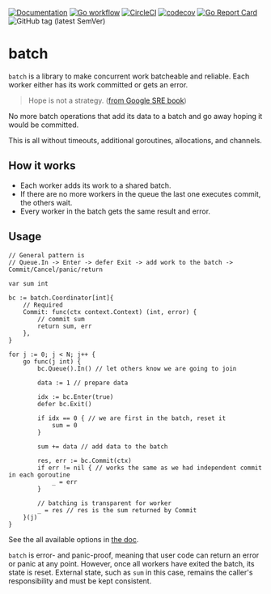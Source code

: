 [![Documentation](https://pkg.go.dev/badge/nikand.dev/go/batch)](https://pkg.go.dev/nikand.dev/go/batch?tab=doc)
[![Go workflow](https://github.com/nikandfor/batch/actions/workflows/go.yml/badge.svg)](https://github.com/nikandfor/batch/actions/workflows/go.yml)
[![CircleCI](https://circleci.com/gh/nikandfor/batch.svg?style=svg)](https://circleci.com/gh/nikandfor/batch)
[![codecov](https://codecov.io/gh/nikandfor/batch/tags/latest/graph/badge.svg)](https://codecov.io/gh/nikandfor/batch)
[![Go Report Card](https://goreportcard.com/badge/nikand.dev/go/batch)](https://goreportcard.com/report/nikand.dev/go/batch)
![GitHub tag (latest SemVer)](https://img.shields.io/github/v/tag/nikandfor/batch?sort=semver)

# batch

`batch` is a library to make concurrent work batcheable and reliable.
Each worker either has its work committed or gets an error.

> Hope is not a strategy. ([from Google SRE book](https://sre.google/sre-book/introduction/))

No more batch operations that add its data to a batch and go away hoping it would be committed.

This is all without timeouts, additional goroutines, allocations, and channels.

## How it works

* Each worker adds its work to a shared batch.
* If there are no more workers in the queue the last one executes commit, the others wait.
* Every worker in the batch gets the same result and error.

## Usage

```
// General pattern is
// Queue.In -> Enter -> defer Exit -> add work to the batch -> Commit/Cancel/panic/return

var sum int

bc := batch.Coordinator[int]{
	// Required
	Commit: func(ctx context.Context) (int, error) {
		// commit sum
		return sum, err
	},
}

for j := 0; j < N; j++ {
	go func(j int) {
		bc.Queue().In() // let others know we are going to join

		data := 1 // prepare data

		idx := bc.Enter(true)
		defer bc.Exit()

		if idx == 0 { // we are first in the batch, reset it
			sum = 0
		}

		sum += data // add data to the batch

		res, err := bc.Commit(ctx)
		if err != nil { // works the same as we had independent commit in each goroutine
			_ = err
		}

		// batching is transparent for worker
		_ = res // res is the sum returned by Commit
	}(j)
}
```

See the all available options in [the doc](https://pkg.go.dev/nikand.dev/go/batch).

`batch` is error- and panic-proof, meaning that user code can return an error or panic at any point.
However, once all workers have exited the batch, its state is reset.
External state, such as `sum` in this case, remains the caller's responsibility and must be kept consistent.

